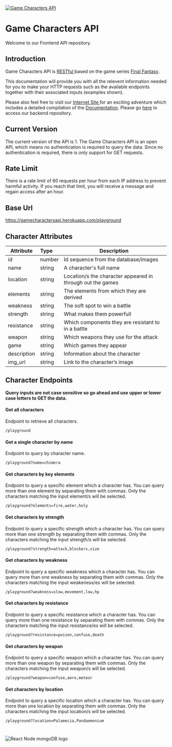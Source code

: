 [![Game Characters API](https://firebasestorage.googleapis.com/v0/b/game-characters-api.appspot.com/o/icons%2Ffor_readme%2Flog_for_readme.png?alt=media&token=d7640ae7-03a3-4436-8d1e-bc8cfb1a3faf)]()


# Game Characters API 

Welcome to our Frontend API repository. 

## Introduction

Game Characters API is [ RESTful ](https://restfulapi.net/) based on the game series [Final Fantasy](https://www.finalfantasy.com/).

This documentation will provide you with all the relevent information needed for you to make your HTTP requests such as the available endpoints together with their associated inputs (examples shown).

Please also feel free to visit our [ Internet Site ](https://gamecharactersapi.netlify.app/) for an exciting adventure which includes a detailed compilation of the [Documentation](https://gamecharactersapi.netlify.app/documents). Please go [here](https://github.com/steffanisartini/gch-API-backEnd) to access our backend repository.

## Current Version

The current version of the API is 1.
The Game Characters API is an open API, which means no authentication is required to query the data. Since no authentication is required, there is only support for GET requests. 

## Rate Limit

There is a rate limit of 60 requests per hour from each IP address to prevent harmful activity. If you reach that limit, you will receive a message and regain access after an hour.

## Base Url

https://gamecharactersapi.herokuapp.com/playground


## Character Attributes

| Attribute		| Type		| Description	|
| -------------	|:---------	| -------------	|
| id			| number	| Id sequence from the database/images	|
| name			| string	| A character's full name				|
| location		| string	| Location/s the character appeared in through out the games	|
| elements		| string	| The elements from which they are derived		|
| weakness		| string	| The soft spot to win a battle			|
| strength		| string	| What makes them powerfull				|
| resistance	| string	| Which components they are resistant to in a battle	|
| weapon		| string	| Which weapons they use for the attack		|
| game			| string	| Which games they appear				|
| description	| string	| Information about the character		|
| img_url		| string	| Link to the character’s image			|

## Character Endpoints

**Query inputs are not case sensitive so go ahead and use upper or lower case letters to GET the data.**

#### Get all characters

Endpoint to retrieve all characters.
```
/playground
```

#### Get a single character by name

Endpoint to query by character name.
```
/playground?name=chimera
```

#### Get characters by key elements

Endpoint to query a specific element which a character has. You can query more than one element by separating them with commas. Only the characters matching the input element/s will be selected.
```
/playground?elements=fire,water,holy
```

#### Get  characters by strength

Endpoint to query a specific strength which a character has. You can query more than one strength by separating them with commas. Only the characters matching the input strength/s will be selected.
```
/playground?strength=attack,blockers,size
```

#### Get characters by weakness

Endpoint to query a specific weakness which a character has. You can query more than one weakness by separating them with commas. Only the characters matching the input weakeness/es will be selected.
```
/playground?weakness=slow,movement,low,hp
```

#### Get  characters by resistance

Endpoint to query a specific resistance which a character has. You can query more than one resistance by separating them with commas. Only the characters matching the input resistance/es will be selected.
```
/playground?resistance=poison,confuse,death
```

#### Get  characters by weapon

Endpoint to query a specific weapon which a character has. You can query more than one weapon by separating them with commas. Only the characters matching the input weapon/s will be selected.
```
/playground?weapon=confuse,aero,meteor
```

#### Get  characters by location

Endpoint to query a specific location which a character has. You can query more than one location by separating them with commas. Only the characters matching the input location/s will be selected.
```
/playground?location=Palamecia,Pandaemonium
```
#
![React Node mongoDB logo](https://firebasestorage.googleapis.com/v0/b/game-characters-api.appspot.com/o/icons%2Ffor_readme%2Freact_node_mogodb_logo.png?alt=media&token=d67f3595-7c60-4909-8a6d-d8a224caf4c7)